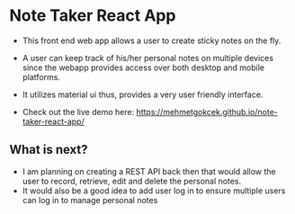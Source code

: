 # Note Taker React App

- This front end web app allows a user to create sticky notes on the fly.

- A user can keep track of his/her personal notes on multiple devices since the webapp provides access over both desktop and mobile platforms.

- It utilizes material ui thus, provides a very user friendly interface. 

- Check out the live demo here: https://mehmetgokcek.github.io/note-taker-react-app/

## What is next?
- I am planning on creating a REST API back then that would allow the user to record, retrieve, edit and delete the personal notes.
- It would also be a good idea to add user log in to ensure multiple users can log in to manage personal notes 
